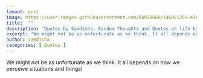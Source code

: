 ```yaml
---
layout: post
image: https://user-images.githubusercontent.com/84928666/146021255-e383603d-9c06-4d28-becd-547c24c1f1de.png
title:  ""
description: "Quotes by Samdisha. Random Thoughts and Quotes on life by Samdisha Khunger."
excerpt: "We might not be as unfortunate as we think. It all depends on how we perceive situations and things!"
author: samdisha
categories: [ Quotes ]
---
```


We might not be as unfortunate as we think. It all depends on how we perceive situations and things!
